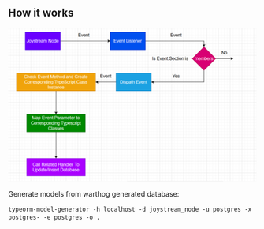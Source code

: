## How it works

![Flow diagram](images/Flow.png)

Generate models from warthog generated database:

```shell
typeorm-model-generator -h localhost -d joystream_node -u postgres -x postgres- -e postgres -o .
```
